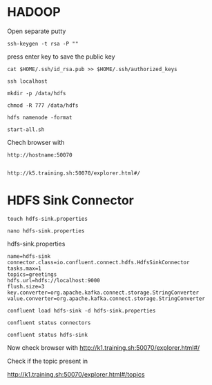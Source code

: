 


# HADOOP

Open separate putty


    ssh-keygen -t rsa -P ""

press enter key to save the public key

    cat $HOME/.ssh/id_rsa.pub >> $HOME/.ssh/authorized_keys

    ssh localhost

    mkdir -p /data/hdfs

    chmod -R 777 /data/hdfs

    hdfs namenode -format

    start-all.sh

Chech browser with
    
    http://hostname:50070


    http://k5.training.sh:50070/explorer.html#/


# HDFS Sink Connector


    touch hdfs-sink.properties

    nano hdfs-sink.properties



hdfs-sink.properties

```
name=hdfs-sink
connector.class=io.confluent.connect.hdfs.HdfsSinkConnector
tasks.max=1
topics=greetings
hdfs.url=hdfs://localhost:9000
flush.size=3
key.converter=org.apache.kafka.connect.storage.StringConverter
value.converter=org.apache.kafka.connect.storage.StringConverter
```


    confluent load hdfs-sink -d hdfs-sink.properties

    confluent status connectors

    confluent status hdfs-sink

Now check browser with http://k1.training.sh:50070/explorer.html#/

Check if the topic present in 

http://k1.training.sh:50070/explorer.html#/topics
